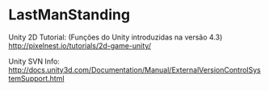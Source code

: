 LastManStanding
===============


Unity 2D Tutorial:      (Funções do Unity introduzidas na versão 4.3)
http://pixelnest.io/tutorials/2d-game-unity/

Unity SVN Info:
http://docs.unity3d.com/Documentation/Manual/ExternalVersionControlSystemSupport.html

